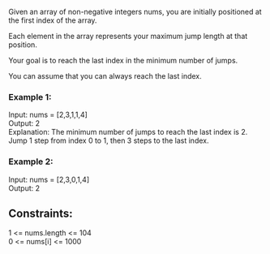 Given an array of non-negative integers nums, you are initially positioned at the first index of the array.  

Each element in the array represents your maximum jump length at that position.  

Your goal is to reach the last index in the minimum number of jumps.  

You can assume that you can always reach the last index.  

 

### Example 1:  

Input: nums = [2,3,1,1,4]  
Output: 2  
Explanation: The minimum number of jumps to reach the last index is 2. Jump 1 step from index 0 to 1, then 3 steps to the last index.  
### Example 2:  

Input: nums = [2,3,0,1,4]  
Output: 2  
 

## Constraints:  

1 <= nums.length <= 104  
0 <= nums[i] <= 1000  

